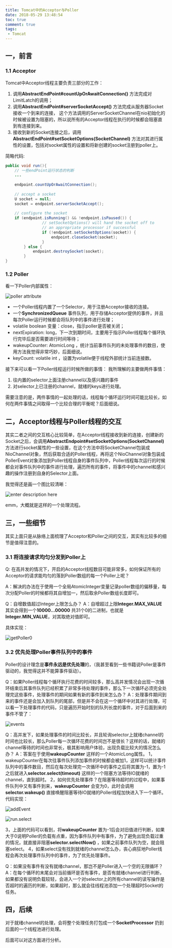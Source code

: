 ```yaml
---
title: Tomcat中的Acceptor与Poller
date: 2018-05-29 13:48:54
toc: true
comment: true
tags:
 - Tomcat
---
```


## 一，前言

### 1.1 Acceptor 

Tomcat中Acceptor线程主要负责三部分的工作：

 1. 调用**AbstractEndPoint#countUpOrAwaitConnection()** 方法完成对LimitLatch的调用；
 2. 调用**AbstractEndPoint#serverSocketAccept()** 方法完成从服务器Socket接收一个到来的连接， 这个方法调用的ServerSocketChannel在nio初始化的时候被设置为阻塞的，所以说所有的Acceptor线程在执行的时候都会阻塞直到有连接到来。
 3. 接收到新的Socket连接之后，调用**AbstractEndPoint#setSocketOptions(SocketChannel)** 方法对其进行属性的设置，包括对socket属性的设置和将新创建的socket注册到poller上。

简略代码:

``` java
public void run(){
	// 一些endPoint运行状态的判断
	...
	
	endpoint.countUpOrAwaitConnection();
	
	// accept a socket
	U socket = null;
	socket = endpoint.serverSocketAccept();
	
	// configure the socket
	if (endpoint.isRunning() && !endpoint.isPaused()) {
				// setSocketOptions() will hand the socket off to
				// an appropriate processor if successful
				if (!endpoint.setSocketOptions(socket)) {
					endpoint.closeSocket(socket);
				}
		} else {
			endpoint.destroySocket(socket);
		}
}
```

<!--more-->

### 1.2 Poller

看一下Poller内部属性：

![poller attribute][1]

- 一个Poller线程内置了一个Selector，用于注册Acceptor接收的连接。
-  一个**SynchronizedQueue** 事件队列，用于存储Acceptor提供的事件，并且每次Poller运行时候都会将队列中的事件进行处理；
-  volatile boolean 变量：close，指示poller是否被关闭；
-  nextExpiration: long，下一次到期时间，主要用于指示Poller线程每个循环执行完毕后是否需要进行时间等待；
-  wakeupCounter: AtomicLong ，统计当前事件队列的未处理事件的数目，使用方法我觉得非常巧妙，后面细说。
-  keyCount: volatile int ，设置为volatile便于线程外部统计当前连接数。

接下来可以看一下Poller线程运行时候所做的事情：
我所理解的主要做两件事情：

 1. 往内置的selector上面注册channel以及感兴趣的事件
 2. 对selector上已注册的channel，就绪的keys进行处理。

需要注意的是，两件事情的一起处理的话，线程每个循环运行时间可能比较长，如何在两件事情之间取得一个比较合理的平衡呢？后面细说。

## 二，Acceptor线程与Poller线程的交互

其实二者之间的交互核心比较简单，在Acceptor线程接收到新的连接，创建新的Socket之后，会调用**AbstractEndpoint#setSocketOptions(SocketChannel)** 方法进行socket属性的一些设置，在这个方法中将SocketChannel包装成NioChannel对象，然后获取合适的Poller线程，再将这个NioChannel对象包装成PollerEvent对象添加到Poller线程自身的事件队列中，Poller线程每次运行的时候都会对事件队列中的事件进行处理，遍历所有的事件，将事件中的channel和感兴趣的操作注册到自身的Selector上面。

我觉得还是画一个图比较清晰：

![enter description here][2]

emm，大概就是这样的一个处理流程。

## 三，一些细节

其实上面只是从脉络上面梳理了Acceptor和Poller之间的交互，其实有比较多的细节是值得注意的。

 ### 3.1 将连接请求均匀分发到Poller上
 
 Q: 在高并发的情况下，开启的Acceptor线程数目可能非常多，如何保证所有的Acceptor的请求能均匀的落到Poller数组的每一个Poller上呢？
 
 A：解决的办法在于使用一个全局AtomicInteger变量记录poller数组的偏移量，每次分配Poller的时候都将其自增加一，然后取余Poller数组长度即可。
 
 Q：自增数值超过Integer上限怎么办？
 A：自增超过上限**Integer.MAX_VALUE** 其实会得到一个**10000...00000** 共31个0的二进制，也就是**Integer.MIN_VALUE**，对其取绝对值即可。
 
 具体实现：
 
 ![getPoller0][3]

### 3.2 优先处理Poller事件队列中的事件

Poller的设计理念是**事件永远是优先处理**的，（我甚至看到一些书籍说Poller是事件驱动的，我觉得这并不能算事件驱动）。

Q：如果Poller线程每个循环执行花费的时间较多，那么高并发情况会出现一次循环结束后其事件队列已经积累了非常多待处理的事件，那么下一次循环必须完全处理完这些事件，处理事件的期间如果有新的事件到来怎么办？
A：处理事件期间到来的事件还是会加入到队列的尾部，但是并不会在这一个循环中对其进行处理，可以看一下处理事件的代码，只是遍历开始时刻的队列长度的事件，对于后面到来的事件不管了：

![events][4]

Q：高并发下，如果处理事件的时间比较长，并且轮询selector上就绪channel的时间也比较长，那么Poller每一次循环花费的时间岂不是很长？这样的话，就绪的channel等待的时间也非常长，极其影响用户体验，出现负载比较大的情况怎么办？
A：答案在于使用**wakeupCounter** 这样的一个AtomicLong属性。
1，wakeupCounter在每次往事件队列添加事件的时候都会被加1，这样可以统计事件队列中的事件数目，然后在每次处理完一次循环中的事件之后将其置为-1，置为-1之后就进入**selector.select(timeout)** 这样的一个阻塞方法等待IO就绪的channel，直到超时。
2，如何优先处理事件？在阻塞等待超时的过程中，如果事件队列中又有事件到来，**wakeupCounter** 会变为0，此时会调用**selector.wakeup()** 直接唤醒阻塞等待IO就绪的Poller线程加快进入下一个循环。代码实现：

  ![addEvent][5]

  ![run.select][6]
  

3，上面的代码可以看到，将**wakeupCounter** 置为-1后会对旧值进行判断，如果大于0说明Poller的负载有点重，因为事件队列中有事件，为了避免出现负载过重的情况，就直接非阻塞**selector.selectNow()** ，如果之前事件队列为空，就会阻塞select。
4，如果select没有找到就绪的channel怎么办，丧心病狂地Poller线程会再次处理事件队列中的事件，为了优先处理事件。

Q：如果没有事件有没有就绪channel，那岂不是Poller进入一个空的无限循环？
A：在每个循环的末尾会对当前循环是否有事件，是否有就绪channel进行判断，如果都没有说明负载较轻，会进入一个对selector上的所有channel的读写操作是否超时的遍历的判断，如果超时，那么就会往线程池添加一个处理超时Socket的任务。

## 四，后续

对于就绪channel的处理，会将整个处理任务打包成一个**SocketProcessor** 扔到后面的一个线程池进行处理。

后面可以对这方面进行分析。


  [1]: http://ww1.sinaimg.cn/large/006pluSpgy1g0blwpm3gjj30n2097dgy.jpg
  [2]: http://ww1.sinaimg.cn/large/006pluSpgy1g0blx5fqohj30vn0hxac3.jpg "UML时序图"
  [3]: http://ww1.sinaimg.cn/large/006pluSpgy1g0blxp59kwj30rs040wes.jpg
  [4]: http://ww1.sinaimg.cn/large/006pluSpgy1g0blxuhjvgj30rs0is75w.jpg
  [5]: http://ww1.sinaimg.cn/large/006pluSpgy1g0blxzqam0j30rs057t91.jpg
  [6]: http://ww1.sinaimg.cn/large/006pluSpgy1g0bly4kw36j30rs0bqmye.jpg
